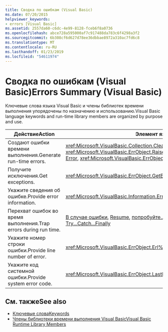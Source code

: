 ```yaml
---
title: Сводка по ошибкам (Visual Basic)
ms.date: 07/20/2015
helpviewer_keywords:
- errors [Visual Basic]
ms.assetid: 2557da60-c6dc-4e99-8128-fceb6f8a0736
ms.openlocfilehash: abce728a595000af7c917488da783c6f4298a3f2
ms.sourcegitcommit: 6b308cf6d627d78ee36dbbae8972a310ac7fd6c8
ms.translationtype: MT
ms.contentlocale: ru-RU
ms.lasthandoff: 01/23/2019
ms.locfileid: "54611974"
---
```

# <a name="errors-summary-visual-basic"></a><span data-ttu-id="03dda-102">Сводка по ошибкам (Visual Basic)</span><span class="sxs-lookup"><span data-stu-id="03dda-102">Errors Summary (Visual Basic)</span></span>
<span data-ttu-id="03dda-103">Ключевые слова языка Visual Basic и члены библиотек времени выполнения упорядочены по назначению и использованию.</span><span class="sxs-lookup"><span data-stu-id="03dda-103">Visual Basic language keywords and run-time library members are organized by purpose and use.</span></span>  
  
|<span data-ttu-id="03dda-104">Действие</span><span class="sxs-lookup"><span data-stu-id="03dda-104">Action</span></span>|<span data-ttu-id="03dda-105">Элемент языка</span><span class="sxs-lookup"><span data-stu-id="03dda-105">Language element</span></span>|  
|------------|----------------------|  
|<span data-ttu-id="03dda-106">Создают ошибки времени выполнения.</span><span class="sxs-lookup"><span data-stu-id="03dda-106">Generate run-time errors.</span></span>|<span data-ttu-id="03dda-107"><xref:Microsoft.VisualBasic.Collection.Clear%2A>, [Ошибка](../../../visual-basic/language-reference/statements/error-statement.md), <xref:Microsoft.VisualBasic.ErrObject.Raise%2A></span><span class="sxs-lookup"><span data-stu-id="03dda-107"><xref:Microsoft.VisualBasic.Collection.Clear%2A>, [Error](../../../visual-basic/language-reference/statements/error-statement.md), <xref:Microsoft.VisualBasic.ErrObject.Raise%2A></span></span>|  
|<span data-ttu-id="03dda-108">Получите исключения.</span><span class="sxs-lookup"><span data-stu-id="03dda-108">Get exceptions.</span></span>|<xref:Microsoft.VisualBasic.ErrObject.GetException%2A>|  
|<span data-ttu-id="03dda-109">Укажите сведения об ошибке.</span><span class="sxs-lookup"><span data-stu-id="03dda-109">Provide error information.</span></span>|<xref:Microsoft.VisualBasic.Information.Err%2A>|  
|<span data-ttu-id="03dda-110">Перехват ошибок во время выполнения.</span><span class="sxs-lookup"><span data-stu-id="03dda-110">Trap errors during run time.</span></span>|<span data-ttu-id="03dda-111">[В случае ошибки](../../../visual-basic/language-reference/statements/on-error-statement.md), [Resume](../../../visual-basic/language-reference/statements/resume-statement.md), [попробуйте... CATCH... Наконец](../../../visual-basic/language-reference/statements/try-catch-finally-statement.md)</span><span class="sxs-lookup"><span data-stu-id="03dda-111">[On Error](../../../visual-basic/language-reference/statements/on-error-statement.md), [Resume](../../../visual-basic/language-reference/statements/resume-statement.md), [Try...Catch...Finally](../../../visual-basic/language-reference/statements/try-catch-finally-statement.md)</span></span>|  
|<span data-ttu-id="03dda-112">Укажите номер строки ошибки.</span><span class="sxs-lookup"><span data-stu-id="03dda-112">Provide line number of error.</span></span>|<xref:Microsoft.VisualBasic.ErrObject.Erl%2A>|  
|<span data-ttu-id="03dda-113">Укажите код системной ошибки.</span><span class="sxs-lookup"><span data-stu-id="03dda-113">Provide system error code.</span></span>|<xref:Microsoft.VisualBasic.ErrObject.LastDllError%2A>|  
  
## <a name="see-also"></a><span data-ttu-id="03dda-114">См. также</span><span class="sxs-lookup"><span data-stu-id="03dda-114">See also</span></span>
- [<span data-ttu-id="03dda-115">Ключевые слова</span><span class="sxs-lookup"><span data-stu-id="03dda-115">Keywords</span></span>](../../../visual-basic/language-reference/keywords/index.md)
- [<span data-ttu-id="03dda-116">Члены библиотеки времени выполнения Visual Basic</span><span class="sxs-lookup"><span data-stu-id="03dda-116">Visual Basic Runtime Library Members</span></span>](../../../visual-basic/language-reference/runtime-library-members.md)
